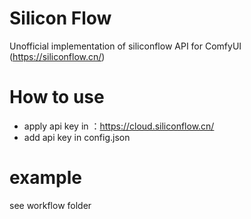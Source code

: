 # Silicon Flow
Unofficial implementation of siliconflow API for ComfyUI (https://siliconflow.cn/)

# How to use
- apply api key in ：https://cloud.siliconflow.cn/
- add api key in config.json

# example
see workflow folder